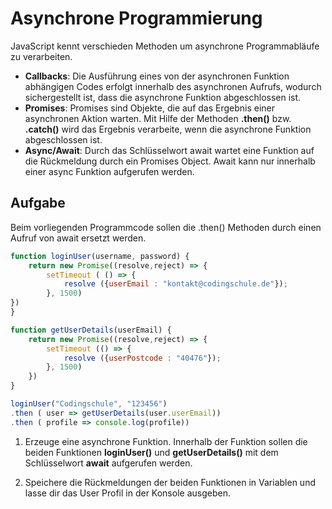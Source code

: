 # Asynchrone Programmierung

JavaScript kennt verschieden Methoden um asynchrone Programmabläufe zu verarbeiten.

* **Callbacks**: Die Ausführung eines von der asynchronen Funktion abhängigen Codes erfolgt innerhalb des asynchronen Aufrufs, wodurch sichergestellt ist, dass die asynchrone Funktion abgeschlossen ist.
* **Promises**: Promises sind Objekte, die auf das Ergebnis einer asynchronen Aktion warten. Mit Hilfe der Methoden **.then()** bzw. **.catch()** wird das Ergebnis verarbeite, wenn die asynchrone Funktion abgeschlossen ist.
* **Async/Await**: Durch das Schlüsselwort await wartet eine Funktion auf die Rückmeldung durch ein Promises Object. Await kann nur innerhalb einer async Funktion aufgerufen werden.

## Aufgabe
Beim vorliegenden Programmcode sollen die .then() Methoden durch einen Aufruf von await ersetzt werden.

```js
function loginUser(username, password) {
    return new Promise((resolve,reject) => {
        setTimeout ( () => {
            resolve ({userEmail : "kontakt@codingschule.de"});
        }, 1500)
})
}

function getUserDetails(userEmail) {
    return new Promise((resolve,reject) => {
        setTimeout (() => {
            resolve ({userPostcode : "40476"});
        }, 1500)
    })
}

loginUser("Codingschule", "123456")
.then ( user => getUserDetails(user.userEmail))
.then ( profile => console.log(profile))
```

1. Erzeuge eine asynchrone Funktion. Innerhalb der Funktion sollen die beiden Funktionen **loginUser()** und **getUserDetails()** mit dem Schlüsselwort **await** aufgerufen werden.

2. Speichere die Rückmeldungen der beiden Funktionen in Variablen und lasse dir das User Profil in der Konsole ausgeben.




